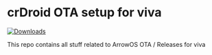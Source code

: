 # crDroid OTA setup for viva

[![Downloads](https://img.shields.io/github/downloads/grimanos/releases/total?style=for-the-badge)](https://github.com/grimanos/releases/releases)


This repo contains all stuff related to ArrowOS OTA / Releases for viva

